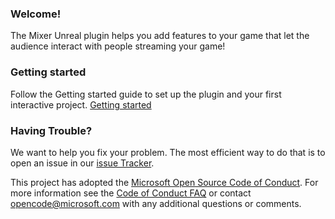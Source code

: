 
### Welcome!

The Mixer Unreal plugin helps you add features to your game that let the audience interact with people streaming your game!

### Getting started
Follow the Getting started guide to set up the plugin and your first interactive project.
[Getting started](https://github.com/mixer/interactive-unreal-plugin/wiki/Getting-started-using-Blueprints)


### Having Trouble?  

We want to help you fix your problem. The most efficient way to do that is to open an issue in our [issue Tracker](https://github.com/mixer/interactive-unreal-plugin/issues).  

This project has adopted the [Microsoft Open Source Code of Conduct](https://opensource.microsoft.com/codeofconduct/). For more information see the [Code of Conduct FAQ](https://opensource.microsoft.com/codeofconduct/faq/) or contact [opencode@microsoft.com](mailto:opencode@microsoft.com) with any additional questions or comments.

